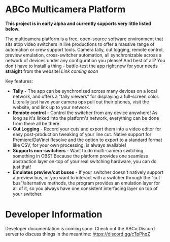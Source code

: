 # ABCo Multicamera Platform

**This project is in early alpha and currently supports very little listed below.**

The multicamera platform is a free, open-source software environment that sits atop video switchers in live productions to offer a massive range of automation or crew support tools. Camera tally, cut logging, remote control, preview emulation, cross-switcher automation, all synchronizable across a network of devices under any configuration you please! And best of all? You don't have to install a thing - battle-test the app right now for your needs **straight** from the website! *Link coming soon*

Key features:

- **Tally** - The app can be synchronized across many devices on a local network, and offers a "tally viewers" for displaying a full-screen color. Literally just have your camera ops pull out their phones, visit the website, and link up to your network.
- **Remote control** - Control the switcher from any device anywhere! As long as it's linked into the platform's network, everything can be done from there all be there.
- **Cut Logging** - Record your cuts and export them into a video editor for easy post-production tweaking of your line cut. Native support for Premiere/DaVinci Resolve and the option to export to a standard format like CSV, for your own processing, is always available!
- **Supports non-switchers** - Want to do multi-camera switching something in OBS? Because the platform provides one seamless abstraction layer on-top of your real switching hardware, you can do just that!
- **Emulates preview/cut buses** - If your switcher doesn't natively support a preview bus, or you want to interact with a switcher through the "cut bus"/alternative methods, the program provides an emulation layer for all of it, so you always have one consistent interfacing layer on top of your switcher.

# Developer Information

Developer documentation is coming soon. Check out the ABCo Discord server to discuss things in the meantime: https://discord.gg/cTpPhqZ